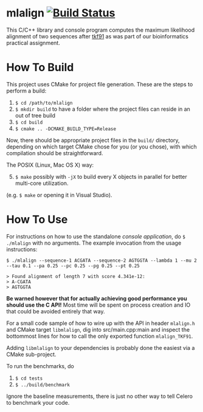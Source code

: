mlalign [![Build Status](https://semaphoreci.com/api/v1/projects/738d699e-a7f2-48b3-9000-ae3132aa3f8c/423554/badge.svg)](https://semaphoreci.com/sgraf/mlalign)
=======

This C/C++ library and console program computes the maximum likelihood alignment 
of two sequences after [tkf91](http://link.springer.com/article/10.1007/BF02193625) 
as was part of our bioinformatics practical assignment.

How To Build
============

This project uses CMake for project file generation. These are the steps to perform a build:

  1. `$ cd /path/to/mlalign`
  2. `$ mkdir build` to have a folder where the project files can reside in an out of tree build
  3. `$ cd build`
  4. `$ cmake .. -DCMAKE_BUILD_TYPE=Release`

Now, there should be appropriate project files in the `build/` directory, depending on which target 
CMake chose for you (or you chose), with which compilation should be straightforward.

The POSIX (Linux, Mac OS X) way:
 
  5. `$ make` possibly with `-jX` to build every X objects in parallel for better multi-core utilization.
  
(e.g. `$ make` or opening it in Visual Studio).

How To Use
==========
For instructions on how to use the standalone *console application*, do `$ ./mlalign` with no arguments. 
The example invocation from the usage instructions: 

```
$ ./mlalign --sequence-1 ACGATA --sequence-2 AGTGGTA --lambda 1 --mu 2 --tau 0.1 --pa 0.25 --pc 0.25 --pg 0.25 --pt 0.25

> Found alignment of length 7 with score 4.341e-12:
> A-CGATA
> AGTGGTA
```

**Be warned however that for actually achieving good performance you should use the C API!** 
Most time will be spent on process creation and IO that could be avoided entirely that way.

For a small code sample of how to wire up with the API in header `mlalign.h` and CMake 
target `libmlalign`, dig into src/main.cpp:main and inspect the bottommost lines for how 
to call the only exported function `mlalign_TKF91`.

Adding `libmlalign` to your dependencies is probably done the easiest via a CMake sub-project.

To run the benchmarks, do
  1. `$ cd tests`
  2. `$ ../build/benchmark`

Ignore the baseline measurements, there is just no other way to tell Celero to benchmark your code.